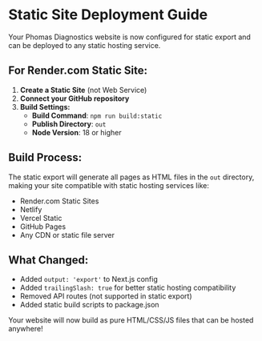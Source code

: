 # Static Site Deployment Guide

Your Phomas Diagnostics website is now configured for static export and can be deployed to any static hosting service.

## For Render.com Static Site:

1. **Create a Static Site** (not Web Service)
2. **Connect your GitHub repository**
3. **Build Settings:**
   - **Build Command**: `npm run build:static`
   - **Publish Directory**: `out`
   - **Node Version**: 18 or higher

## Build Process:

The static export will generate all pages as HTML files in the `out` directory, making your site compatible with static hosting services like:
- Render.com Static Sites
- Netlify
- Vercel Static
- GitHub Pages
- Any CDN or static file server

## What Changed:

- Added `output: 'export'` to Next.js config
- Added `trailingSlash: true` for better static hosting compatibility
- Removed API routes (not supported in static export)
- Added static build scripts to package.json

Your website will now build as pure HTML/CSS/JS files that can be hosted anywhere!
